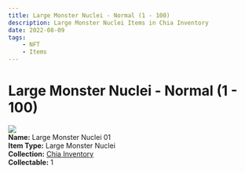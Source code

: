 ```yaml
---
title: Large Monster Nuclei - Normal (1 - 100)
description: Large Monster Nuclei Items in Chia Inventory
date: 2022-08-09
tags:
    - NFT
    - Items
---
```


# Large Monster Nuclei - Normal (1 - 100)
<div class="item_thumbnail">
<img loading="lazy" src="https://rqkaeyrvtvtkfwurlof6eemqszjjdtwyflndwzkhlu3b3wmxmi.arweave.net/jBQCYjWdZqLakVuL_4hGQllKRztgq2jtlR102HdmXYo"><br/>
<div><strong>Name:</strong> Large Monster Nuclei 01</div>
<div><strong>Item Type:</strong> Large Monster Nuclei</div>
<div><strong>Collection:</strong> <a href="https://www.spacescan.io/xch/nft/collection/col16fpva26fhdjp2echs3cr7c30gzl7qe67hu9grtsjcqldz354asjsyzp6wx">Chia Inventory</a></div>
<div><strong>Collectable:</strong> 1</div>
</div>


